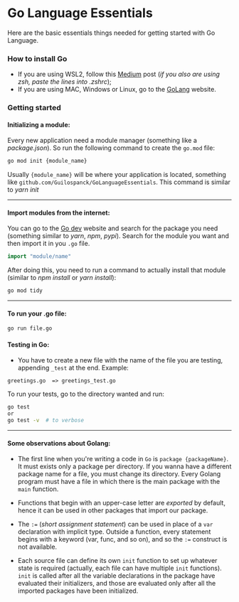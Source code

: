 # Go Language Essentials
Here are the basic essentials things needed for getting started with Go Language.

### How to install Go
- If you are using WSL2, follow this [Medium](https://medium.com/@benzbraunstein/how-to-install-and-setup-golang-development-under-wsl-2-4b8ca7720374) post (_if you also are using zsh, paste the lines into .zshrc_);
- If you are using MAC, Windows or Linux, go to the [GoLang](https://golang.org/doc/install) website.

### Getting started
#### Initializing a module:
Every new application need a module manager (something like a *package.json*). So run the following command to create the ```go.mod``` file:
```bash
go mod init {module_name}
```
Usually ```{module_name}``` will be where your application is located, something like ```github.com/Guilospanck/GoLanguageEssentials```.
This command is similar to *yarn init*

---
#### Import modules from the internet:
You can go to the [Go dev](https://pkg.go.dev/) website and search for the package you need (something similar to *yarn*, *npm*, *pypi*). Search for
the module you want and then import it in you ```.go``` file.
```go
import "module/name"
```
After doing this, you need to run a command to actually install that module (similar to *npm install* or *yarn install*):
```bash
go mod tidy
```
---
#### To run your .go file:
```bash
go run file.go
```

#### Testing in Go:
- You have to create a new file with the name of the file you are testing, appending ```_test``` at the end. Example:
```
greetings.go  => greetings_test.go
```
To run your tests, go to the directory wanted and run:
```bash
go test
or
go test -v  # to verbose
```

---
#### Some observations about Golang:
- The first line when you're writing a code in ```Go``` is ```package {packageName}```. It must exists only a package per directory. If you wanna have a different package name for a file, you must change its directory. Every Golang program must have a file in which there is the main package with the ```main``` function.

- Functions that begin with an upper-case letter are *exported* by default, hence it can be used in other packages that import our package.

- The ```:=``` (*short assignment statement*) can be used in place of a ```var``` declaration with implicit type. Outside a function, every statement begins with a keyword (var, func, and so on), and so the ```:=``` construct is not available.

- Each source file can define its own ```init``` function to set up whatever state is required (actually, each file can have multiple ```init``` functions).
```init``` is called after all the variable declarations in the package have evaluated their initializers, and those are evaluated only after all the imported packages have been initialized.
